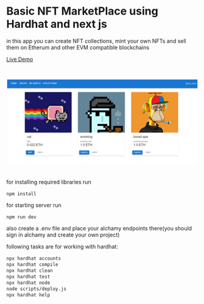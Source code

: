 # Basic NFT MarketPlace using Hardhat and next js

in this app you can create NFT collections, mint your own NFTs and sell them on Etherum and other EVM compatible blockchains

[Live Demo](https://nft-marketplace-pi-pied.vercel.app/)

<br/>
<p align="center">
<img src="./Screenshot2.png" width="500" alt="Hardhat NextJS Marketplace">
</p>
<br/>
for installing required libraries run

```shell
npm install
```

for starting server run

```shell
npm run dev
```

also create a .env file and place your alchamy endpoints there(you should sign in alchamy and create your own project)

following tasks are for working with hardhat:

```shell
npx hardhat accounts
npx hardhat compile
npx hardhat clean
npx hardhat test
npx hardhat node
node scripts/deploy.js
npx hardhat help
```

